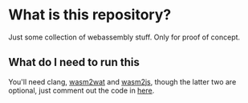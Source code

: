 # What is this repository?

Just some collection of webassembly stuff. Only for proof of concept.

## What do I need to run this

You'll need clang, [wasm2wat](https://github.com/webassembly/wabt) and [wasm2js](https://github.com/webassembly/binaryen), though the latter two are optional, just comment out the code in [here](./stuff/compile.sh).
